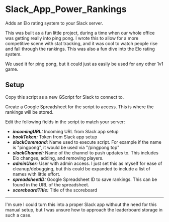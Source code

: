 # Slack_App_Power_Rankings
Adds an Elo rating system to your Slack server.

This was built as a fun little project, during a time when our whole office was getting really into ping pong. I wrote this to allow for a more competitive scene with stat tracking, and it was cool to watch people rise and fall through the rankings. This was also a fun dive into the Elo rating system.

We used it for ping pong, but it could just as easily be used for any other 1v1 game.

## Setup

Copy this script as a new GScript for Slack to connect to.

Create a Google Spreadsheet for the script to access. This is where the rankings will be stored.

Edit the following fields in the script to match your server:
- ___incomingURL:___ Incoming URL from Slack app setup
- ___hookToken:___ Token from Slack app setup
- ___slackCommand:___ Name used to execute script. For example if the name is "pingpong", it would be used via "/pingpong top"
- ___slackChannel:___ Name of the channel to push updates to. This includes Elo changes, adding, and removing players.
- ___adminUser:___ User with admin access. I just set this as myself for ease of cleanup/debugging, but this could be expanded to include a list of names with little effort.
- ___spreadsheetID:___ Google Spreadsheet ID to save rankings. This can be found in the URL of the spreadsheet.
- ___scoreboardTitle:___ Title of the scoreboard

---

I'm sure I could turn this into a proper Slack app without the need for this manual setup, but I was unsure how to approach the leaderboard storage in such a case.
